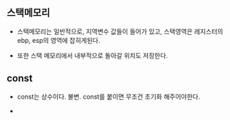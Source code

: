 ## 스택메모리

- 스택메모리는 일반적으로, 지역변수 값들이 들어가 있고,  스택영역은 레지스터의 ebp, esp의 영역에 잡히게된다.

- 또한 스택 메모리에서 내부적으로 돌아갈 위치도 저장한다.


## const

- const는 상수이다. 불변. const를 붙이면 무조건 초기화 해주어야한다.

- 